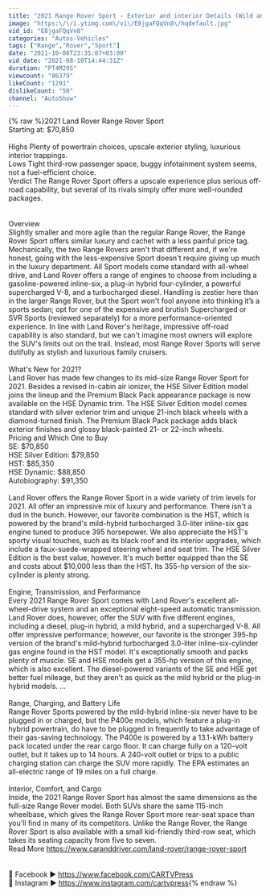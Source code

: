 ```yaml
---
title: "2021 Range Rover Sport - Exterior and interior Details (Wild and Luxurious)"
image: "https:\/\/i.ytimg.com\/vi\/E8jgaFQqVn8\/hqdefault.jpg"
vid_id: "E8jgaFQqVn8"
categories: "Autos-Vehicles"
tags: ["Range","Rover","Sport"]
date: "2021-10-08T23:35:07+03:00"
vid_date: "2021-08-10T14:44:31Z"
duration: "PT4M29S"
viewcount: "86379"
likeCount: "1291"
dislikeCount: "50"
channel: "AutoShow"
---
```

{% raw %}2021 Land Rover Range Rover Sport<br />Starting at: $70,850<br /><br />    Highs Plenty of powertrain choices, upscale exterior styling, luxurious interior trappings.<br />    Lows Tight third-row passenger space, buggy infotainment system seems, not a fuel-efficient choice.<br />    Verdict The Range Rover Sport offers a upscale experience plus serious off-road capability, but several of its rivals simply offer more well-rounded packages.<br /><br /><br />Overview<br />Slightly smaller and more agile than the regular Range Rover, the Range Rover Sport offers similar luxury and cachet with a less painful price tag. Mechanically, the two Range Rovers aren't that different and, if we're honest, going with the less-expensive Sport doesn't require giving up much in the luxury department. All Sport models come standard with all-wheel drive, and Land Rover offers a range of engines to choose from including a gasoline-powered inline-six, a plug-in hybrid four-cylinder, a powerful supercharged V-8, and a turbocharged diesel. Handling is zestier here than in the larger Range Rover, but the Sport won't fool anyone into thinking it’s a sports sedan; opt for one of the expensive and brutish Supercharged or SVR Sports (reviewed separately) for a more performance-oriented experience. In line with Land Rover's heritage, impressive off-road capability is also standard, but we can't imagine most owners will explore the SUV's limits out on the trail. Instead, most Range Rover Sports will serve dutifully as stylish and luxurious family cruisers. <br /><br />What's New for 2021?<br />Land Rover has made few changes to its mid-size Range Rover Sport for 2021. Besides a revised in-cabin air ionizer, the HSE Silver Edition model joins the lineup and the Premium Black Pack appearance package is now available on the HSE Dynamic trim. The HSE Silver Edition model comes standard with silver exterior trim and unique 21-inch black wheels with a diamond-turned finish. The Premium Black Pack package adds black exterior finishes and glossy black-painted 21- or 22-inch wheels.<br />Pricing and Which One to Buy<br />SE: $70,850<br />HSE Silver Edition: $79,850<br />HST: $85,350<br />HSE Dynamic: $88,850<br />Autobiography: $91,350<br /><br />Land Rover offers the Range Rover Sport in a wide variety of trim levels for 2021. All offer an impressive mix of luxury and performance. There isn't a dud in the bunch. However, our favorite combination is the HST, which is powered by the brand's mild-hybrid turbocharged 3.0-liter inline-six gas engine tuned to produce 395 horsepower. We also appreciate the HST's sporty visual touches, such as its black roof and its interior upgrades, which include a faux-suede-wrapped steering wheel and seat trim. The HSE Silver Edition is the best value, however. It's much better equipped than the SE and costs about $10,000 less than the HST. Its 355-hp version of the six-cylinder is plenty strong.<br /><br />Engine, Transmission, and Performance<br />Every 2021 Range Rover Sport comes with Land Rover's excellent all-wheel-drive system and an exceptional eight-speed automatic transmission. Land Rover does, however, offer the SUV with five different engines, including a diesel, plug-in hybrid, a mild hybrid, and a supercharged V-8. All offer impressive performance; however, our favorite is the stronger 395-hp version of the brand's mild-hybrid turbocharged 3.0-liter inline-six-cylinder gas engine found in the HST model. It's exceptionally smooth and packs plenty of muscle. SE and HSE models get a 355-hp version of this engine, which is also excellent. The diesel-powered variants of the SE and HSE get better fuel mileage, but they aren't as quick as the mild hybrid or the plug-in hybrid models. ...<br /><br />Range, Charging, and Battery Life<br />Range Rover Sports powered by the mild-hybrid inline-six never have to be plugged in or charged, but the P400e models, which feature a plug-in hybrid powertrain, do have to be plugged in frequently to take advantage of their gas-saving technology. The P400e is powered by a 13.1-kWh battery pack located under the rear cargo floor. It can charge fully on a 120-volt outlet, but it takes up to 14 hours. A 240-volt outlet or trips to a public charging station can charge the SUV more rapidly. The EPA estimates an all-electric range of 19 miles on a full charge.<br /><br />Interior, Comfort, and Cargo<br />Inside, the 2021 Range Rover Sport has almost the same dimensions as the full-size Range Rover model. Both SUVs share the same 115-inch wheelbase, which gives the Range Rover Sport more rear-seat space than you'll find in many of its competitors. Unlike the Range Rover, the Range Rover Sport is also available with a small kid-friendly third-row seat, which takes its seating capacity from five to seven.<br />Read More <a rel="nofollow" target="blank" href="https://www.caranddriver.com/land-rover/range-rover-sport">https://www.caranddriver.com/land-rover/range-rover-sport</a><br /><br /><br />📌 Facebook  ▶ <a rel="nofollow" target="blank" href="https://www.facebook.com/CARTVPress">https://www.facebook.com/CARTVPress</a><br />📌 Instagram ▶ <a rel="nofollow" target="blank" href="https://www.instagram.com/cartvpress">https://www.instagram.com/cartvpress</a>{% endraw %}
